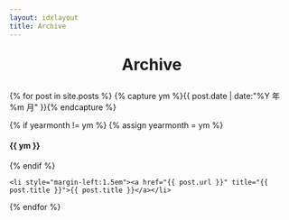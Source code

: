 ```yaml
---
layout: idxlayout
title: Archive
---
```


<p style="text-align:center;font-size:2em" >
<b>Archive</b>
</p>

<section id="archive" class="long-list">
{% for post in site.posts %}
  {% capture ym %}{{ post.date | date:"%Y 年 %m 月" }}{% endcapture %}
  
  {% if yearmonth != ym %}
    {% assign yearmonth = ym %}
    <h4>{{ ym }}</h4>
  {% endif %}

  	<li style="margin-left:1.5em"><a href="{{ post.url }}" title="{{ post.title }}">{{ post.title }}</a></li>
{% endfor %}
</section>

